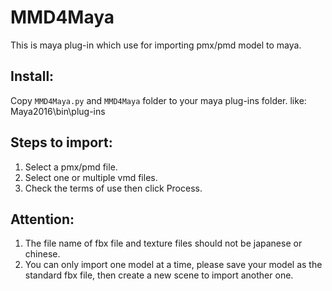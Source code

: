 # MMD4Maya
This is maya plug-in which use for importing pmx/pmd model to maya.

## Install:
Copy `MMD4Maya.py` and `MMD4Maya` folder to your maya plug-ins folder. like:
Maya2016\bin\plug-ins

## Steps to import:
1. Select a pmx/pmd file.
2. Select one or multiple vmd files.
3. Check the terms of use then click Process.

## Attention:
1. The file name of fbx file and texture files should not be japanese or chinese.
2. You can only import one model at a time, please save your model as the standard fbx file, then create a new scene to import another one.
